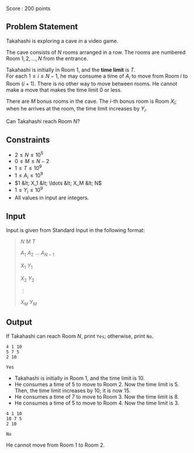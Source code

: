 Score : $200$ points

## Problem Statement

Takahashi is exploring a cave in a video game.

The cave consists of $N$ rooms arranged in a row.  The rooms are numbered Room $1,2,\ldots,N$ from the entrance.  

Takahashi is initially in Room $1$, and the **time limit** is $T$.<br>
For each $1 \leq i \leq N-1$, he may consume a time of $A_i$ to move from Room $i$ to Room $(i+1)$.  There is no other way to move between rooms.
He cannot make a move that makes the time limit $0$ or less.

There are $M$ bonus rooms in the cave.  The $i$-th bonus room is Room $X_i$; when he arrives at the room, the time limit increases by $Y_i$.

Can Takahashi reach Room $N$?

## Constraints

- $2 \leq N \leq 10^5$
- $0 \leq M \leq N-2$
- $1 \leq T \leq 10^9$
- $1 \leq A_i \leq 10^9$
- $1 &lt; X_1 &lt; \ldots &lt; X_M &lt; N$
- $1 \leq Y_i \leq 10^9$
- All values in input are integers.

## Input

Input is given from Standard Input in the following format:

> $N$ $M$ $T$
> 
> $A_1$ $A_2$ $\ldots$ $A_{N-1}$
> 
> $X_1$ $Y_1$
> 
> $X_2$ $Y_2$
> 
> $\vdots$
> 
> $X_M$ $Y_M$

## Output

If Takahashi can reach Room $N$, print `Yes`; otherwise, print `No`.

```input1
4 1 10
5 7 5
2 10
```

```output1
Yes
```

- Takahashi is initially in Room $1$, and the time limit is $10$.
- He consumes a time of $5$ to move to Room $2$.  Now the time limit is $5$.  Then, the time limit increases by $10$; it is now $15$.
- He consumes a time of $7$ to move to Room $3$.  Now the time limit is $8$.
- He consumes a time of $5$ to move to Room $4$.  Now the time limit is $3$.

```input2
4 1 10
10 7 5
2 10
```

```output2
No
```

He cannot move from Room $1$ to Room $2$.